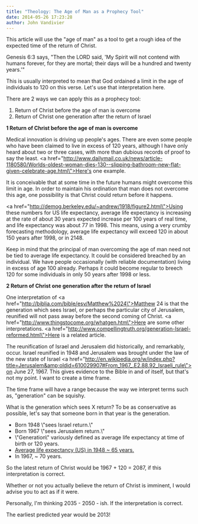 ```yaml
---
title: "Theology: The Age of Man as a Prophecy Tool"
date: 2014-05-26 17:23:28
author: John Vandivier
---
```




This article will use the \"age of man\" as a tool to get a rough idea of the expected time of the return of Christ.

Genesis 6:3 says, \"Then the LORD said, 'My Spirit will not contend with humans forever, for they are mortal; their days will be a hundred and twenty years.'\"

This is usually interpreted to mean that God ordained a limit in the age of individuals to 120 on this verse. Let's use that interpretation here.

There are 2 ways we can apply this as a prophecy tool:
<ol>
	<li>Return of Christ before the age of man is overcome</li>
	<li>Return of Christ one generation after the return of Israel</li>
</ol>
<strong>1 Return of Christ before the age of man is overcome</strong>

Medical innovation is driving up people's ages. There are even some people who have been claimed to live in excess of 120 years, although I have only heard about two or three cases, with more than dubious records of proof to say the least. <a href=\"http://www.dailymail.co.uk/news/article-1180580/Worlds-oldest-woman-dies-130--slipping-bathroom-new-flat-given-celebrate-age.html\">Here's one example</a>.

It is conceivable that at some time in the future humans might overcome this limit in age. In order to maintain his ordination that man does not overcome this age, one possibility is that Christ could return before it happens.

<a href=\"http://demog.berkeley.edu/~andrew/1918/figure2.html\">Using these numbers for US life expectancy</a>, average life expectancy is increasing at the rate of about 30 years expected increase per 100 years of real time, and life expectancy was about 77 in 1998. This means, using a very crumby forecasting methodology, average life expectancy will exceed 120 in about 150 years after 1998, or in 2148.

Keep in mind that the principal of man overcoming the age of man need not be tied to average life expectancy. It could be considered breached by an individual. We have people occasionally (with reliable documentation) living in excess of age 100 already. Perhaps it could become regular to breech 120 for some individuals in only 50 years after 1998 or less.

<strong>2 Return of Christ one generation after the return of Israel</strong>

One interpretation of <a href=\"http://biblia.com/bible/esv/Matthew%2024\">Matthew 24</a> is that the generation which sees Israel, or perhaps the particular city of Jerusalem, reunified will not pass away before the second coming of Christ. <a href=\"http://www.thingstocome.org/whatgen.htm\">Here are some other interpretations</a>. <a href=\"http://www.compellingtruth.org/generation-Israel-reformed.html\">Here is a related article</a>.

The reunification of Israel and Jerusalem did historically, and remarkably, occur. Israel reunified in 1948 and Jerusalem was brought under the law of the new state of Israel <a href=\"http://en.wikipedia.org/w/index.php?title=Jerusalem&amp;oldid=610029907#From_1967_.E2.88.92_Israeli_rule\">on June 27, 1967</a>. This gives evidence to the Bible in and of itself, but that's not my point. I want to create a time frame.

The time frame will have a range because the way we interpret terms such as, \"generation\" can be squishy.

What is the generation which sees X return? To be as conservative as possible, let's say that someone born in that year is the generation.
<ul>
	<li>Born 1948 \"sees Israel return.\"</li>
	<li>Born 1967 \"sees Jerusalem return.\"</li>
	<li>\"Generation\" variously defined as average life expectancy at time of birth or 120 years.</li>
	<li><a href=\"http://demog.berkeley.edu/~andrew/1918/figure2.html\">Average life expectancy (US) in 1948 ~ 65 years.</a></li>
	<li>In 1967, ~ 70 years.</li>
</ul>
So the latest return of Christ would be 1967 + 120 = 2087, if this interpretation is correct.

Whether or not you actually believe the return of Christ is imminent, I would advise you to act as if it were.

Personally, I'm thinking 2035 - 2050 - ish. If the interpretation is correct.

The earliest predicted year would be 2013!